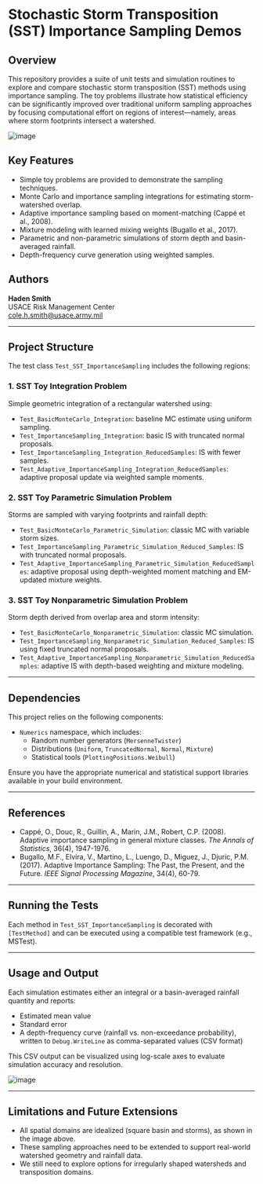 # Stochastic Storm Transposition (SST) Importance Sampling Demos
## Overview
This repository provides a suite of unit tests and simulation routines to explore and compare stochastic storm transposition (SST) methods using importance sampling. The toy problems illustrate how statistical efficiency can be significantly improved over traditional uniform sampling approaches by focusing computational effort on regions of interest—namely, areas where storm footprints intersect a watershed.

![image](https://github.com/user-attachments/assets/8aadf28f-41ba-46d3-8ed5-f0a6a7738882)

## Key Features
- Simple toy problems are provided to demonstrate the sampling techniques.
- Monte Carlo and importance sampling integrations for estimating storm-watershed overlap.
- Adaptive importance sampling based on moment-matching (Cappé et al., 2008).
- Mixture modeling with learned mixing weights (Bugallo et al., 2017).
- Parametric and non-parametric simulations of storm depth and basin-averaged rainfall.
- Depth-frequency curve generation using weighted samples.

## Authors
**Haden Smith**\
USACE Risk Management Center\
[cole.h.smith@usace.army.mil](mailto\:cole.h.smith@usace.army.mil)

---

## Project Structure
The test class `Test_SST_ImportanceSampling` includes the following regions:

### 1. SST Toy Integration Problem
Simple geometric integration of a rectangular watershed using:
- `Test_BasicMonteCarlo_Integration`: baseline MC estimate using uniform sampling.
- `Test_ImportanceSampling_Integration`: basic IS with truncated normal proposals.
- `Test_ImportanceSampling_Integration_ReducedSamples`: IS with fewer samples.
- `Test_Adaptive_ImportanceSampling_Integration_ReducedSamples`: adaptive proposal update via weighted sample moments.

### 2. SST Toy Parametric Simulation Problem
Storms are sampled with varying footprints and rainfall depth:
- `Test_BasicMonteCarlo_Parametric_Simulation`: classic MC with variable storm sizes.
- `Test_ImportanceSampling_Parametric_Simulation_Reduced_Samples`: IS with truncated normal proposals.
- `Test_Adaptive_ImportanceSampling_Parametric_Simulation_ReducedSamples`: adaptive proposal using depth-weighted moment matching and EM-updated mixture weights.

### 3. SST Toy Nonparametric Simulation Problem
Storm depth derived from overlap area and storm intensity:
- `Test_BasicMonteCarlo_Nonparametric_Simulation`: classic MC simulation.
- `Test_ImportanceSampling_Nonparametric_Simulation_Reduced_Samples`: IS using fixed truncated normal proposals.
- `Test_Adaptive_ImportanceSampling_Nonparametric_Simulation_ReducedSamples`: adaptive IS with depth-based weighting and mixture modeling.

---

## Dependencies
This project relies on the following components:
- `Numerics` namespace, which includes:
  - Random number generators (`MersenneTwister`)
  - Distributions (`Uniform`, `TruncatedNormal`, `Normal`, `Mixture`)
  - Statistical tools (`PlottingPositions.Weibull`)

Ensure you have the appropriate numerical and statistical support libraries available in your build environment.

---

## References
- Cappé, O., Douc, R., Guillin, A., Marin, J.M., Robert, C.P. (2008). Adaptive importance sampling in general mixture classes. *The Annals of Statistics*, 36(4), 1947-1976.
- Bugallo, M.F., Elvira, V., Martino, L., Luengo, D., Miguez, J., Djuric, P.M. (2017). Adaptive Importance Sampling: The Past, the Present, and the Future. *IEEE Signal Processing Magazine*, 34(4), 60-79.

---

## Running the Tests
Each method in `Test_SST_ImportanceSampling` is decorated with `[TestMethod]` and can be executed using a compatible test framework (e.g., MSTest).

---

## Usage and Output
Each simulation estimates either an integral or a basin-averaged rainfall quantity and reports:
- Estimated mean value
- Standard error
- A depth-frequency curve (rainfall vs. non-exceedance probability), written to `Debug.WriteLine` as comma-separated values (CSV format)

This CSV output can be visualized using log-scale axes to evaluate simulation accuracy and resolution.

![image](https://github.com/user-attachments/assets/9d320f3f-f025-47d3-bd36-36d07dcdda2e)

---

## Limitations and Future Extensions
- All spatial domains are idealized (square basin and storms), as shown in the image above.   
- These sampling approaches need to be extended to support real-world watershed geometry and rainfall data.
- We still need to explore options for irregularly shaped watersheds and transposition domains. 
